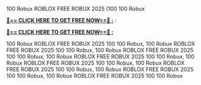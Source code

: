 100 Robux ROBLOX FREE ROBUX 2025 (100 100 Robux

**[🔴== CLICK HERE TO GET FREE NOW==🔴 :](https://oercommons.s3.amazonaws.com/media/courseware/relatedresource/file/all-zit.html)**
:

**[🔴== CLICK HERE TO GET FREE NOW==🔴 :](https://oercommons.s3.amazonaws.com/media/courseware/relatedresource/file/gift-zit.html)**

100 Robux ROBLOX FREE ROBUX 2025 100 100 Robux, 100 Robux ROBLOX FREE ROBUX 2025 100 100 Robux, 100 Robux ROBLOX FREE ROBUX 2025 100 100 Robux, 100 Robux ROBLOX FREE ROBUX 2025 100 100 Robux, 100 Robux ROBLOX FREE ROBUX 2025 100 100 Robux, 100 Robux ROBLOX FREE ROBUX 2025 100 100 Robux, 100 Robux ROBLOX FREE ROBUX 2025 100 100 Robux, 100 Robux ROBLOX FREE ROBUX 2025 100 100 Robux
